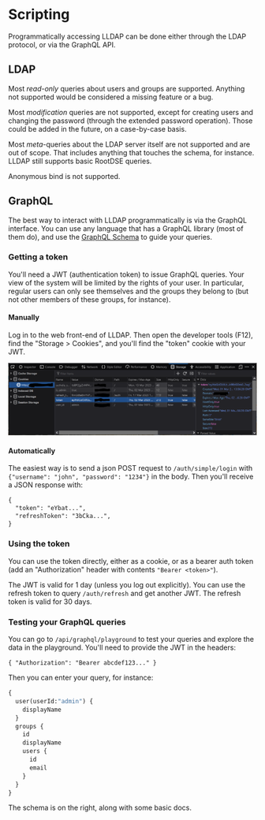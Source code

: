 # Scripting

Programmatically accessing LLDAP can be done either through the LDAP protocol,
or via the GraphQL API.

## LDAP

Most _read-only_ queries about users and groups are supported. Anything not
supported would be considered a missing feature or a bug.

Most _modification_ queries are not supported, except for creating users and
changing the password (through the extended password operation). Those could be
added in the future, on a case-by-case basis.

Most _meta_-queries about the LDAP server itself are not supported and are out
of scope. That includes anything that touches the schema, for instance. LLDAP
still supports basic RootDSE queries.

Anonymous bind is not supported.

## GraphQL

The best way to interact with LLDAP programmatically is via the GraphQL
interface. You can use any language that has a GraphQL library (most of them
do), and use the [GraphQL Schema](../schema.graphql) to guide your queries.

### Getting a token

You'll need a JWT (authentication token) to issue GraphQL queries. Your view of
the system will be limited by the rights of your user. In particular, regular
users can only see themselves and the groups they belong to (but not other
members of these groups, for instance).

#### Manually

Log in to the web front-end of LLDAP. Then open the developer tools (F12), find
the "Storage > Cookies", and you'll find the "token" cookie with your JWT.

![Cookies menu with a JWT](cookie.png)

#### Automatically

The easiest way is to send a json POST request to `/auth/simple/login` with
`{"username": "john", "password": "1234"}` in the body.
Then you'll receive a JSON response with:

```
{
  "token": "eYbat...",
  "refreshToken": "3bCka...",
}
```

### Using the token

You can use the token directly, either as a cookie, or as a bearer auth token
(add an "Authorization" header with contents `"Bearer <token>"`).

The JWT is valid for 1 day (unless you log out explicitly).
You can use the refresh token to query `/auth/refresh` and get another JWT. The
refresh token is valid for 30 days.

### Testing your GraphQL queries

You can go to `/api/graphql/playground` to test your queries and explore the
data in the playground. You'll need to provide the JWT in the headers:

```
{ "Authorization": "Bearer abcdef123..." }
```

Then you can enter your query, for instance:

```graphql
{
  user(userId:"admin") {
    displayName
  }
  groups {
    id
    displayName
    users {
      id
      email
    }
  }
}
```

The schema is on the right, along with some basic docs.

